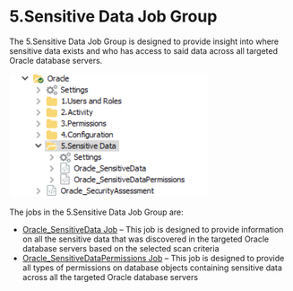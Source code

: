 # 5.Sensitive Data Job Group

The 5.Sensitive Data Job Group is designed to provide insight into where sensitive data exists and who has access to said data across all targeted Oracle database servers.

![Sensitive Data Job Group](/static/img/product_docs/accessanalyzer/accessanalyzer/enterpriseauditor/solutions/databases/oracle/sensitivedata/jobgroup43.png)

The jobs in the 5.Sensitive Data Job Group are:

- [Oracle\_SensitiveData Job](/docs/product_docs/accessanalyzer/accessanalyzer/enterpriseauditor/solutions/databases/oracle/sensitivedata/oracle_sensitivedata.md) – This job is designed to provide information on all the sensitive data that was discovered in the targeted Oracle database servers based on the selected scan criteria
- [Oracle\_SensitiveDataPermissions Job](/docs/product_docs/accessanalyzer/accessanalyzer/enterpriseauditor/solutions/databases/oracle/sensitivedata/oracle_sensitivedatapermissions.md) – This job is designed to provide all types of permissions on database objects containing sensitive data across all the targeted Oracle database servers
